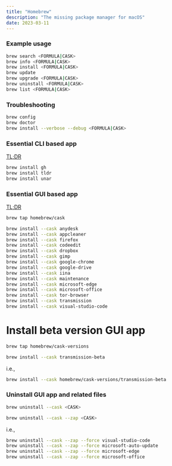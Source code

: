 ```yaml
---
title: "Homebrew"
description: "The missing package manager for macOS"
date: 2023-03-11
---
```


### Example usage

```sh
brew search <FORMULA|CASK>
brew info <FORMULA|CASK>
brew install <FORMULA|CASK>
brew update
brew upgrade <FORMULA|CASK>
brew uninstall <FORMULA|CASK>
brew list <FORMULA|CASK>
```

### Troubleshooting

```sh
brew config
brew doctor
brew install --verbose --debug <FORMULA|CASK>
```

### Essential CLI based app

[TL;DR](https://tldr.inbrowser.app/pages/common/brew)

```sh
brew install gh
brew install tldr
brew install unar
```

### Essential GUI based app

[TL;DR](https://tldr.inbrowser.app/pages/common/brew-cask)

```sh
brew tap homebrew/cask
```

```sh
brew install --cask anydesk
brew install --cask appcleaner
brew install --cask firefox
brew install --cask codeedit
brew install --cask dropbox
brew install --cask gimp
brew install --cask google-chrome
brew install --cask google-drive
brew install --cask iina
brew install --cask maintenance
brew install --cask microsoft-edge
brew install --cask microsoft-office
brew install --cask tor-browser
brew install --cask transmission
brew install --cask visual-studio-code
```

# Install beta version GUI app

```sh
brew tap homebrew/cask-versions
```

```sh
brew install --cask transmission-beta
```

i.e., 

```sh
brew install --cask homebrew/cask-versions/transmission-beta
```

### Uninstall GUI app and related files

```sh
brew uninstall --cask <CASK>
```

```sh
brew uninstall --cask --zap <CASK>
```

i.e.,

```sh
brew uninstall --cask --zap --force visual-studio-code
brew uninstall --cask --zap --force microsoft-auto-update
brew uninstall --cask --zap --force microsoft-edge
brew uninstall --cask --zap --force microsoft-office
```
